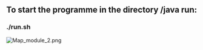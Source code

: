 ## To start the programme in the directory /java run: ##
### ./run.sh ###
![Map_module_2.png](..%2F..%2F..%2FDocuments%2FDesktop%2Fmodule2%2FMap_module_2.png)